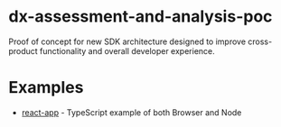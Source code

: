 # dx-assessment-and-analysis-poc
Proof of concept for new SDK architecture designed to improve cross-product functionality and overall developer experience.

# Examples
* [react-app](./react-app/) - TypeScript example of both Browser and Node

